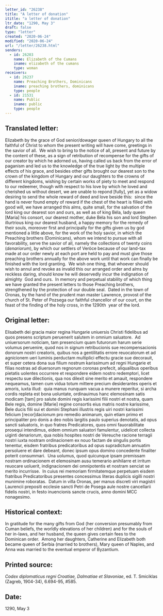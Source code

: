 ```yaml
---
letter_id: "26238"
title: "A letter of donation"
ititle: "a letter of donation"
ltr_date: "1290, May 3"
draft: false
type: "letter"
created: "2020-06-24"
modified: "2020-06-24"
url: "/letter/26238.html"
senders:
  - id: 26203
    name: Elizabeth of the Cumans
    iname: elizabeth of the cumans
    type: woman
receivers:
  - id: 26237
    name: Preaching Brothers, Dominicans
    iname: preaching brothers, dominicans
    type: people
  - id: 21531
    name: Public
    iname: public
    type: people
---
```

<h2> Translated letter:</h2><p>Elizabeth by the grace of God senior/dowager queen of Hungary to all the faithful of Christ to whom the present writing will have come, greetings in the savior of all.&nbsp; We wish to bring to the notice of all, present and future by the content of these, as a sign of retribution of recompense for the gifts of our creator by which he adorned us, having called us back from the error of paganism and led us to the knowledge of the true light by the multiple effects of his grace, and besides other gifts brought our dearest son to the crown of the kingdom of Hungary and our daughters to the crowns of different kingdoms, wishing by certain works of piety to meet and respond to our redeemer, though with respect to his love by which he loved and cherished us without desert, we are unable to repond [fully], yet as a widow desiring to send the whole reward of deed and love beside this:&nbsp; since the hand is never found empty of reward if the chest of the heart is filled with good will, we have arranged this alms, quite small, for the salvation of the lord king our dearest son and ours, as well as of king Béla, lady queen [Maria] his consort, our dearest mother, duke Béla his son and lord Stephen illurtrious king our dearest husband, a happy memory for the remedy of their souls, moreover first and principally for the gifts given us by god mentioned a little above, for the work of the holy savior, in which the Preaching brothers (Dominicans), whom we intend to pursue with all favorability, serve the savior of all, namely the collections of twenty coins (<i>denariorum</i>), by which our settlers of Veröce because of our land-tax made at our order newly at each port are held to pay and must give those preaching brothers annually for the above work until that work can finally be finished with the lord granting.&nbsp; We wish one thing, that whoever should wish to annul and revoke as invalid this our arranged order and alms by reckless daring, should know he will deservedly incur the indignation of almighty&nbsp; God and ours.&nbsp; In memory and perpetual stability of which thing we have granted the present letters to those Preaching brothers, strengthened by the protection of our double seal.&nbsp; Dated in the town of Oronas, by the hand of the prudent man master Lawrence, provost of the church of St. Peter of Pozsega our faithful chancellor of our court, on the feast of the finding of the holy cross, in the 1290th&nbsp; year of the lord.</p><h2 class="mt-4"> Original letter:</h2><p>Elisabeth dei gracia maior regina Hungarie uniuersis Christi fidelibus ad quos presens scriptum peruenerit salutem in omnium saluatore.&nbsp; Ad uniuersorum noticiam, tam presencium quam futurorum harum serie volumus peruenire, quod nos in signum retribucionis sue recompensacionis donorum nostri creatoris, quibus nos a gentilitatis errore reuocatorum et ad agnicionem ueri luminis perductam multiplici effectu gracie sue decorauit, et super cetera dona sua filium nostrum karissimum ad regni Hungarie et filias nostras ad diuersorum regnorum coronas prefecit, aliqualibus operibus pietatis uolentes occurrere et respondere eidem nostro redemptori, licet respectu sue dilectionis, qua nos dilexit sine merito et amauit, respondere nequeamus, tamen cum vidua totum mittere precium desiderantes operis et amoris, iuxta illud:&nbsp; quia manus nunquam vacua a munere reperitur, si archa cordis repleta est bona uoluntate, ordinauimus hanc elemosinam satis modicam [tam] pro salute domini regis karissimi filii nostri et nostra, quam Bele regis, domine [Marie] regine consortis eius matris nostre karissime, Bele ducis filii sui et domini Stephani illustris regis uiri nostri karissimi felicium [recor]dacionum pro remedio animarum, quin etiam primo et principaliter pro donis a deo nobis largitis paulo superius denotatis, ad opus sancti saluatoris, in quo fratres Predicatores, quos omni fauorabilitate prosequi intendimus, eidem omnium saluatori famulentur, uidelicet collecta uiginti denariorum, qua nobis hospites nostri de Vereuche racione terragii nostri iuxta nostram ordinacionem ex nouo factam de singulis portis tenentur, eisdem fratribus predicatoribus ad opus supradictum annuatim persoluere et dare debeant, donec ipsum opus domino concedente finaliter poterit consummari.&nbsp; Una uolumus, quod quicunque ipsam premissam nostram ordinacionem et elemosinam ausu temerario anihilarre et irritum reuocare uoluerit, indignacionem dei omnipotentis et nostram senciat se merito incurrisse.&nbsp; In cuius rei memoriam firmitatemque perpetuam eisdem fratribus Predicatoribus presentes concessimus literas duplicis sigilli nostri munimine roboratas.&nbsp; Datum in villa Oronas, per manus discreti viri magistri Laurencii prepositi ecclesie sancti Petri de Posega aule nostre cancellarii fidelis nostri, in festo inuencionis sancte crucis, anno domini MCC nonagesimo.</p><h2 class="mt-4"> Historical context:</h2><p>In gratitude for the many gifts from God (her conversion presumably from Cuman beliefs, the worldly elevations of her children) and for the souls of her in-laws, and her husband, the queen gives certain fees to the Dominican order.&nbsp; Among her daughters, Catherine and Elizabeth both became queen of Serbia (married to brothers), Mary queen of Naples, and Anna was married to the eventual emperor of Byzantium.</p><h2 class="mt-4"> Printed source:</h2><p><i>Codex diplomaticus regni Croatiae, Dalmatiae et Slavoniae</i>, ed. T. Smiciklas (Zagreb, 1904-34), 6.694-95, #585.&nbsp;&nbsp;</p><h2 class="mt-4"> Date:</h2>1290, May 3